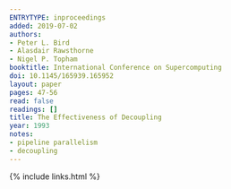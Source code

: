 ```yaml
---
ENTRYTYPE: inproceedings
added: 2019-07-02
authors:
- Peter L. Bird
- Alasdair Rawsthorne
- Nigel P. Topham
booktitle: International Conference on Supercomputing
doi: 10.1145/165939.165952
layout: paper
pages: 47-56
read: false
readings: []
title: The Effectiveness of Decoupling
year: 1993
notes:
- pipeline parallelism
- decoupling
---
```

{% include links.html %}
